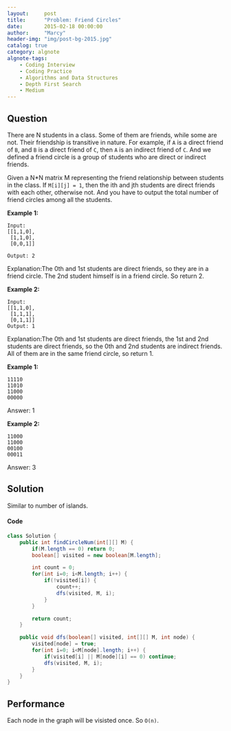 ```yaml
---
layout:     post
title:      "Problem: Friend Circles"
date:       2015-02-18 00:00:00
author:     "Marcy"
header-img: "img/post-bg-2015.jpg"
catalog: true
category: algnote
algnote-tags:
    - Coding Interview
    - Coding Practice
    - Algorithms and Data Structures
    - Depth First Search
    - Medium
---
```


## Question

There are N students in a class. Some of them are friends, while some are not. Their friendship is transitive in nature. For example, if `A` is a direct friend of `B`, and `B` is a direct friend of `C`, then `A` is an indirect friend of `C`. And we defined a friend circle is a group of students who are direct or indirect friends.

Given a N*N matrix M representing the friend relationship between students in the class. If `M[i][j] = 1`, then the ith and jth students are direct friends with each other, otherwise not. And you have to output the total number of friend circles among all the students.

**Example 1:**
```
Input:
[[1,1,0],
 [1,1,0],
 [0,0,1]]

Output: 2
```

Explanation:The 0th and 1st students are direct friends, so they are in a friend circle. The 2nd student himself is in a friend circle. So return 2.

**Example 2:**
```
Input:
[[1,1,0],
 [1,1,1],
 [0,1,1]]
Output: 1
```

Explanation:The 0th and 1st students are direct friends, the 1st and 2nd students are direct friends, so the 0th and 2nd students are indirect friends. All of them are in the same friend circle, so return 1.


**Example 1:**
```
11110
11010
11000
00000
```
Answer: 1

**Example 2:**
```
11000
11000
00100
00011
```

Answer: 3

## Solution
Similar to number of islands.

#### Code
```java
class Solution {
    public int findCircleNum(int[][] M) {
        if(M.length == 0) return 0;
        boolean[] visited = new boolean[M.length];

        int count = 0;
        for(int i=0; i<M.length; i++) {
            if(!visited[i]) {
                count++;
                dfs(visited, M, i);
            }
        }

        return count;
    }

    public void dfs(boolean[] visited, int[][] M, int node) {
        visited[node] = true;
        for(int i=0; i<M[node].length; i++) {
            if(visited[i] || M[node][i] == 0) continue;
            dfs(visited, M, i);
        }
    }
}
```

## Performance
Each node in the graph will be visisted once. So `O(n)`.
